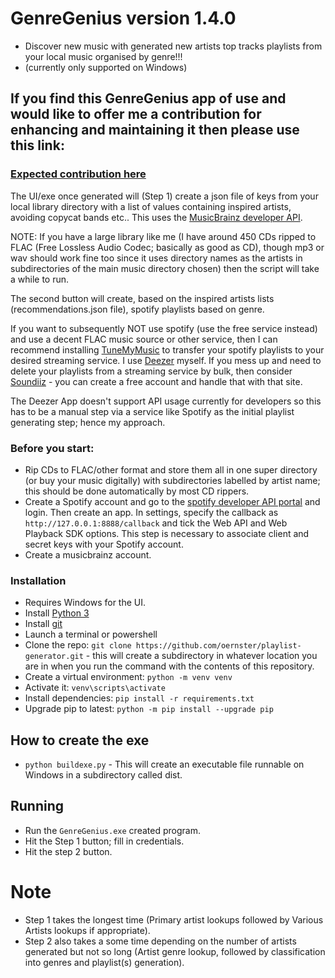 # GenreGenius version 1.4.0

- Discover new music with generated new artists top tracks playlists from your local music organised by genre!!!
- (currently only supported on Windows)

## If you find this GenreGenius app of use and would like to offer me a contribution for enhancing and maintaining it then please use this link:

### [Expected contribution here](https://www.paypal.com/ncp/payment/6KFFAMLY8H9ZS)

The UI/exe once generated will (Step 1) create a json file of keys from your local library directory with a list of values containing inspired artists, avoiding copycat bands etc..  This uses the [MusicBrainz developer API](https://musicbrainz.org/).

NOTE: If you have a large library like me (I have around 450 CDs ripped to FLAC (Free Lossless Audio Codec; basically as good as CD), though mp3 or wav should work fine too since it uses directory names as the artists in subdirectories of the main music directory chosen) then the script will take a while to run.

The second button will create, based on the inspired artists lists (recommendations.json file), spotify playlists based on genre.

If you want to subsequently NOT use spotify (use the free service instead) and use a decent FLAC music source or other service, then I can recommend installing [TuneMyMusic](https://www.tunemymusic.com/) to transfer your spotify playlists to your desired streaming service.  I use [Deezer](https://www.deezer.com/en/) myself.
If you mess up and need to delete your playlists from a streaming service by bulk, then consider [Soundiiz](https://soundiiz.com/) - you can create a free account and handle that with that site.

The Deezer App doesn't support API usage currently for developers so this has to be a manual step via a service like Spotify as the initial playlist generating step; hence my approach.

### Before you start:

- Rip CDs to FLAC/other format and store them all in one super directory (or buy your music digitally) with subdirectories labelled by artist name; this should be done automatically by most CD rippers.
- Create a Spotify account and go to the [spotify developer API portal](https://developer.spotify.com/documentation/web-api) and login.  Then create an app.  In settings, specify the callback as `http://127.0.0.1:8888/callback` and tick the Web API and Web Playback SDK options.  This step is necessary to associate client and secret keys with your Spotify account. 
- Create a musicbrainz account.

### Installation

- Requires Windows for the UI.
- Install [Python 3](https://www.python.org/)
- Install [git](https://gitforwindows.org/)
- Launch a terminal or powershell
- Clone the repo: ```git clone https://github.com/oernster/playlist-generator.git``` - this will create a subdirectory in whatever location you are in when you run the command with the contents of this repository.
- Create a virtual environment: ```python -m venv venv```
- Activate it: ```venv\scripts\activate```
- Install dependencies: ```pip install -r requirements.txt```
- Upgrade pip to latest: ```python -m pip install --upgrade pip```

## How to create the exe

- ```python buildexe.py``` - This will create an executable file runnable on Windows in a subdirectory called dist.

## Running

- Run the `GenreGenius.exe` created program.
- Hit the Step 1 button; fill in credentials.
- Hit the step 2 button.

# Note 
- Step 1 takes the longest time (Primary artist lookups followed by Various Artists lookups if appropriate).  
- Step 2 also takes a some time depending on the number of artists generated but not so long (Artist genre lookup, followed by classification into genres and playlist(s) generation).
